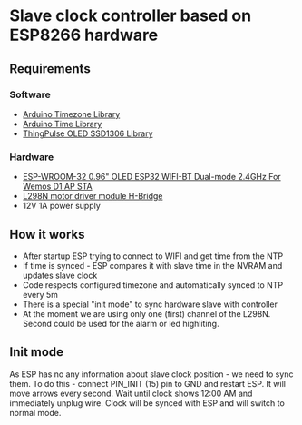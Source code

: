 # Slave clock controller based on ESP8266 hardware

## Requirements

### Software

 - [Arduino Timezone Library](https://github.com/JChristensen/Timezone)
 - [Arduino Time Library ](https://playground.arduino.cc/Code/Time)
 - [ThingPulse OLED SSD1306 Library](https://github.com/ThingPulse/esp8266-oled-ssd1306)
 
### Hardware
 
 - [ESP-WROOM-32 0.96" OLED ESP32 WIFI-BT Dual-mode 2.4GHz For Wemos D1 AP STA](https://www.ebay.com/itm/ESP-WROOM-32-0-96-OLED-ESP32-WIFI-BT-Dual-mode-2-4GHz-For-Wemos-D1-AP-STA-/332196121504)
 - [L298N motor driver module H-Bridge](https://www.instructables.com/id/Control-DC-and-stepper-motors-with-L298N-Dual-Moto/)
 - 12V 1A power supply
 
 ## How it works
 
- After startup ESP trying to connect to WIFI and get time from the NTP
- If time is synced - ESP compares it with slave time in the NVRAM and updates slave clock
- Code respects configured timezone and automatically synced to NTP every 5m
- There is a special "init mode" to sync hardware slave with controller
- At the moment we are using only one (first) channel of the L298N. Second could be used for the alarm or led highliting. 

## Init mode

As ESP has no any information about slave clock position - we need to sync them. To do this - connect PIN_INIT (15) pin to GND and restart ESP. It will move arrows every second. Wait until clock shows 12:00 AM and immediately unplug wire. Clock will be synced with ESP and will switch to normal mode. 